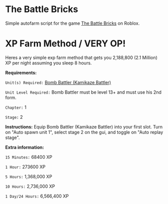 # The Battle Bricks

Simple autofarm script for the game <a href="https://www.roblox.com/games/10834586502/The-Battle-Bricks">The Battle Bricks</a> on Roblox.

# XP Farm Method / VERY OP!

Heres a very simple exp farm method that gets you 2,188,800 (2.1 Million) XP per night assuming you sleep 8 hours.

**Requirements:**

`Unit(s) Required:` <a href="https://the-battle-bricks.fandom.com/wiki/Kamikaze_Battler">Bomb Battler (Kamikaze Battler)</a>

`Unit Level Required:` Bomb Battler must be level 13+ and must use his 2nd form.

`Chapter:` 1

`Stage:` 2

**Instructions:**
Equip Bomb Battler (Kamikaze Battler) into your first slot. Turn on "Auto spawn unit 1", select stage 2 on the gui, and toggle on "Auto replay stage".

**Extra information:**

`15 Minutes:` 68400 XP

`1 Hour:` 273600 XP

`5 Hours:` 1,368,000 XP

`10 Hours:` 2,736,000 XP

`1 Day/24 Hours:` 6,566,400 XP
